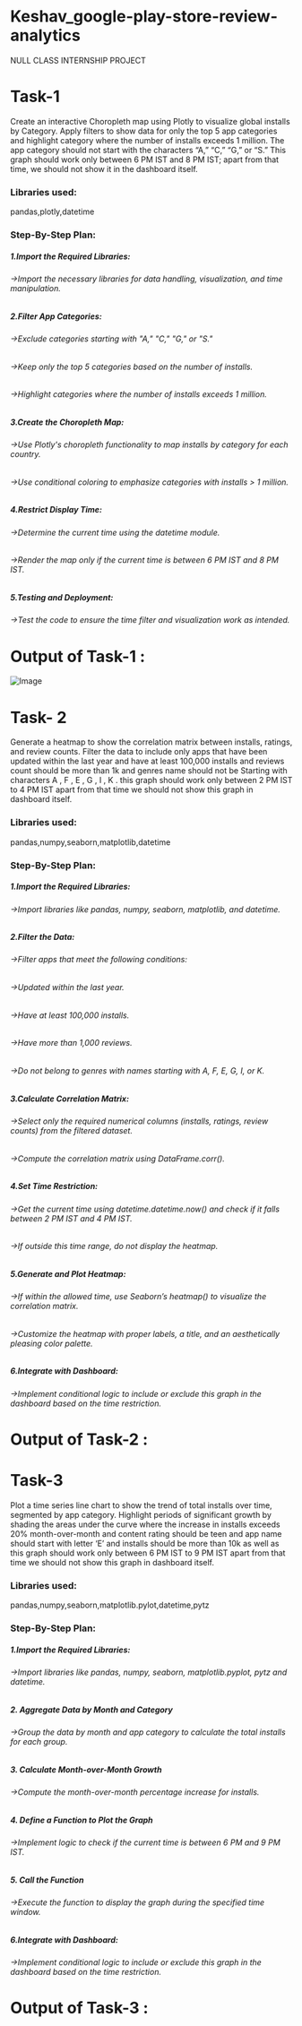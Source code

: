# Keshav_google-play-store-review-analytics
NULL CLASS INTERNSHIP PROJECT

# Task-1 
Create an interactive Choropleth map using Plotly to visualize global installs by Category. Apply filters to show data for only the top 5 app categories and highlight category where the number of installs exceeds 1 million. The app category should not start with the characters “A,” “C,” “G,” or “S.” This graph should work only between 6 PM IST and 8 PM IST; apart from that time, we should not show it in the dashboard itself.
### Libraries used:
pandas,plotly,datetime
### Step-By-Step Plan:
##### 1.Import the Required Libraries:
###### ->Import the necessary libraries for data handling, visualization, and time manipulation.
##### 2.Filter App Categories:
###### ->Exclude categories starting with "A," "C," "G," or "S."
###### ->Keep only the top 5 categories based on the number of installs.
###### ->Highlight categories where the number of installs exceeds 1 million.
##### 3.Create the Choropleth Map:
###### ->Use Plotly's choropleth functionality to map installs by category for each country.
###### ->Use conditional coloring to emphasize categories with installs > 1 million.
##### 4.Restrict Display Time:
###### ->Determine the current time using the datetime module.
###### ->Render the map only if the current time is between 6 PM IST and 8 PM IST.
##### 5.Testing and Deployment: 
###### ->Test the code to ensure the time filter and visualization work as intended.
# Output of Task-1 :
![Image](https://github.com/user-attachments/assets/80dee014-6af8-401a-a570-76c03894e74e)

# Task- 2
 Generate a heatmap to show the correlation matrix between installs, ratings, and review counts. Filter the data to include only apps that have been updated within the last year and have at least 100,000 installs and reviews count should be more than 1k and genres name should not be Starting with characters A , F , E , G , I , K . this graph should work only between 2 PM IST to 4 PM IST apart from that time we should not show this graph in dashboard itself.
### Libraries used:
pandas,numpy,seaborn,matplotlib,datetime
### Step-By-Step Plan:
##### 1.Import the Required Libraries:
###### ->Import libraries like pandas, numpy, seaborn, matplotlib, and datetime.
##### 2.Filter the Data:
###### ->Filter apps that meet the following conditions:
###### ->Updated within the last year.
###### ->Have at least 100,000 installs.
###### ->Have more than 1,000 reviews.
###### ->Do not belong to genres with names starting with A, F, E, G, I, or K.
##### 3.Calculate Correlation Matrix:
###### ->Select only the required numerical columns (installs, ratings, review counts) from the filtered dataset.
###### ->Compute the correlation matrix using DataFrame.corr().
##### 4.Set Time Restriction:
###### ->Get the current time using datetime.datetime.now() and check if it falls between 2 PM IST and 4 PM IST.
###### ->If outside this time range, do not display the heatmap.
##### 5.Generate and Plot Heatmap:
###### ->If within the allowed time, use Seaborn’s heatmap() to visualize the correlation matrix.
###### ->Customize the heatmap with proper labels, a title, and an aesthetically pleasing color palette.
##### 6.Integrate with Dashboard:
###### ->Implement conditional logic to include or exclude this graph in the dashboard based on the time restriction.
# Output of Task-2 :

# Task-3
Plot a time series line chart to show the trend of total installs over time, segmented by app category. Highlight periods of significant growth by shading the areas under the curve where the increase in installs exceeds 20% month-over-month and content rating should be teen and app name should start with letter ‘E’ and installs should be more than 10k as well as this graph should work only between 6 PM IST to 9 PM IST apart from that time we should not show this graph in dashboard itself.
### Libraries used:
pandas,numpy,seaborn,matplotlib.pylot,datetime,pytz
### Step-By-Step Plan:
##### 1.Import the Required Libraries:
###### ->Import libraries like pandas, numpy, seaborn, matplotlib.pyplot, pytz and datetime.
##### 2. Aggregate Data by Month and Category
###### ->Group the data by month and app category to calculate the total installs for each group.
##### 3. Calculate Month-over-Month Growth
###### ->Compute the month-over-month percentage increase for installs.
##### 4. Define a Function to Plot the Graph
###### ->Implement logic to check if the current time is between 6 PM and 9 PM IST.
##### 5. Call the Function
###### ->Execute the function to display the graph during the specified time window.
##### 6.Integrate with Dashboard:
###### ->Implement conditional logic to include or exclude this graph in the dashboard based on the time restriction.
# Output of Task-3 :

